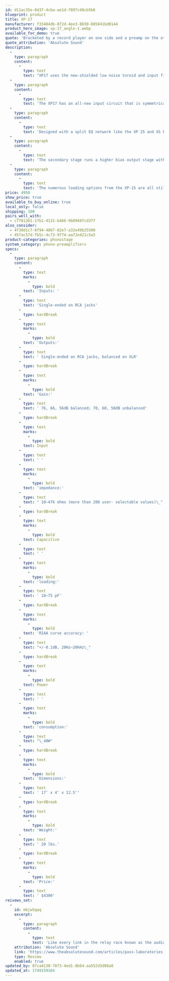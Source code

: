 ```yaml
---
id: d11ac35e-0d37-4cba-ae1d-f897c48cb5b6
blueprint: product
title: XP-17
manufacturer: f33484db-072d-4ee3-8830-885841bd0144
product_hero_image: xp-17_angle-1.webp
available_for_demo: true
quote: 'Bracketed by a record player on one side and a preamp on the other, the phono stage’s role is to be invisible—to convey the signal with minimal commentary while letting the music prevail in all its detail and emotion. I can’t really think of a more fitting way to describe what the splendid Pass Labs XP-17 does.'
quote_attribution: 'Absolute Sound'
description:
  -
    type: paragraph
    content:
      -
        type: text
        text: "XP17 uses the new-shielded low noise toroid and input filter module, like the XP-12. The power supply has an extra stage of RC filtering. \_We have lower radiated and mechanical noise."
  -
    type: paragraph
    content:
      -
        type: text
        text: 'The XP17 has an all-new input circuit that is symmetrical and lower in noise and distortion with greater drive capability. Noise is the most prominent part of THD+N in the first section of a phono stage. By lowering noise we get better resolution and dynamics.'
  -
    type: paragraph
    content:
      -
        type: text
        text: 'Designed with a split EQ network like the XP 25 and XS Phono that is more accurate and can handle greater signal levels.'
  -
    type: paragraph
    content:
      -
        type: text
        text: 'The secondary stage runs a higher bias output stage with auto bias.'
  -
    type: paragraph
    content:
      -
        type: text
        text: 'The numerous loading options from the XP-15 are all still available and three gain settings to accommodate low output MC to MM cartridges.'
price: 4950
show_price: true
available_to_buy_online: true
local_only: false
shipping: 100
pairs_well_with:
  - c7f81261-17b1-4131-b466-9b0948fcd37f
also_consider:
  - 4f30d1c7-8f94-4867-82e7-a32e49b25500
  - 45fac57d-fb5c-4c73-9774-aa72e421c5a5
product-categories: phonostage
system_category: phono-preamplifiers
specs:
  -
    type: paragraph
    content:
      -
        type: text
        marks:
          -
            type: bold
        text: 'Inputs: '
      -
        type: text
        text: 'Single-ended on RCA jacks'
      -
        type: hardBreak
      -
        type: text
        marks:
          -
            type: bold
        text: 'Outputs:'
      -
        type: text
        text: ' Single-ended on RCA jacks, balanced on XLR'
      -
        type: hardBreak
      -
        type: text
        marks:
          -
            type: bold
        text: 'Gain:'
      -
        type: text
        text: ' 76, 66, 56dB balanced; 70, 60, 50dB unbalanced'
      -
        type: hardBreak
      -
        type: text
        marks:
          -
            type: bold
        text: Input
      -
        type: text
        text: ' '
      -
        type: text
        marks:
          -
            type: bold
        text: 'impedance:'
      -
        type: text
        text: " 10–47k ohms (more than 200 user- selectable values)\_"
      -
        type: hardBreak
      -
        type: text
        marks:
          -
            type: bold
        text: Capacitive
      -
        type: text
        text: ' '
      -
        type: text
        marks:
          -
            type: bold
        text: 'loading:'
      -
        type: text
        text: ' 10–75 pF'
      -
        type: hardBreak
      -
        type: text
        marks:
          -
            type: bold
        text: 'RIAA curve accuracy: '
      -
        type: text
        text: "+/-0.1dB, 20Hz–20kHz\_"
      -
        type: hardBreak
      -
        type: text
        marks:
          -
            type: bold
        text: Power
      -
        type: text
        text: ' '
      -
        type: text
        marks:
          -
            type: bold
        text: 'consumption:'
      -
        type: text
        text: "\_40W"
      -
        type: hardBreak
      -
        type: text
        marks:
          -
            type: bold
        text: 'Dimensions:'
      -
        type: text
        text: ' 17″ x 4″ x 12.5″'
      -
        type: hardBreak
      -
        type: text
        marks:
          -
            type: bold
        text: 'Weight:'
      -
        type: text
        text: ' 20 lbs.'
      -
        type: hardBreak
      -
        type: text
        marks:
          -
            type: bold
        text: 'Price:'
      -
        type: text
        text: ' $4300'
reivews_set:
  -
    id: mbjw5qaq
    excerpt:
      -
        type: paragraph
        content:
          -
            type: text
            text: 'Like every link in the relay race known as the audio chain, phonostages are subject to the vagaries of the system built around them. Bracketed by a record player on one side and a preamp on the other, the phonostage’s role is to be invisible—to convey the signal with minimal commentary while letting the music prevail in all its detail and emotion. I can’t really think of a more fitting way to describe what the splendid Pass Labs XP-17 does.'
    attribution: 'Absolute Sound'
    link: 'https://www.theabsolutesound.com/articles/pass-laboratories-xp-17-phonostage/'
    type: Review
    enabled: true
updated_by: 87ca4130-78f3-4ed1-8b64-aa552d3d08a8
updated_at: 1749159164
---
```

